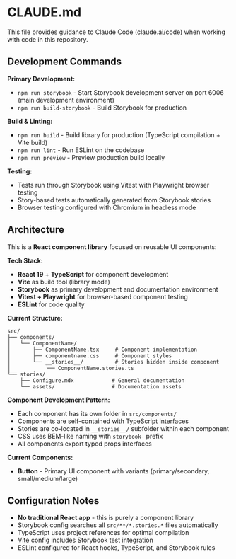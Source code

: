 # CLAUDE.md

This file provides guidance to Claude Code (claude.ai/code) when working with code in this repository.

## Development Commands

**Primary Development:**
- `npm run storybook` - Start Storybook development server on port 6006 (main development environment)
- `npm run build-storybook` - Build Storybook for production

**Build & Linting:**
- `npm run build` - Build library for production (TypeScript compilation + Vite build)
- `npm run lint` - Run ESLint on the codebase
- `npm run preview` - Preview production build locally

**Testing:**
- Tests run through Storybook using Vitest with Playwright browser testing
- Story-based tests automatically generated from Storybook stories
- Browser testing configured with Chromium in headless mode

## Architecture

This is a **React component library** focused on reusable UI components:

**Tech Stack:**
- **React 19** + **TypeScript** for component development
- **Vite** as build tool (library mode)
- **Storybook** as primary development and documentation environment
- **Vitest + Playwright** for browser-based component testing
- **ESLint** for code quality

**Current Structure:**
```
src/
├── components/
│   └── ComponentName/
│       ├── ComponentName.tsx     # Component implementation
│       ├── componentname.css     # Component styles
│       └── __stories__/          # Stories hidden inside component
│           └── ComponentName.stories.ts
└── stories/
    ├── Configure.mdx            # General documentation
    └── assets/                  # Documentation assets
```

**Component Development Pattern:**
- Each component has its own folder in `src/components/`
- Components are self-contained with TypeScript interfaces
- Stories are co-located in `__stories__/` subfolder within each component
- CSS uses BEM-like naming with `storybook-` prefix
- All components export typed props interfaces

**Current Components:**
- **Button** - Primary UI component with variants (primary/secondary, small/medium/large)

## Configuration Notes

- **No traditional React app** - this is purely a component library
- Storybook config searches all `src/**/*.stories.*` files automatically
- TypeScript uses project references for optimal compilation
- Vite config includes Storybook test integration
- ESLint configured for React hooks, TypeScript, and Storybook rules